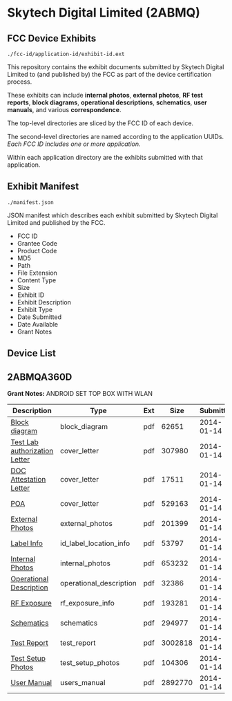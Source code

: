 # Skytech Digital Limited (2ABMQ)
## FCC Device Exhibits

```
./fcc-id/application-id/exhibit-id.ext
```

This repository contains the exhibit documents submitted by Skytech Digital Limited to (and published by) the FCC as part of the device certification process.

These exhibits can include **internal photos**, **external photos**, **RF test reports**, **block diagrams**, **operational descriptions**, **schematics**, **user manuals**, and various **correspondence**.

The top-level directories are sliced by the FCC ID of each device.

The second-level directories are named according to the application UUIDs. *Each FCC ID includes one or more application.*

Within each application directory are the exhibits submitted with that application. 

## Exhibit Manifest

```
./manifest.json
```

JSON manifest which describes each exhibit submitted by Skytech Digital Limited and published by the FCC.

- FCC ID
- Grantee Code
- Product Code
- MD5
- Path
- File Extension
- Content Type
- Size
- Exhibit ID
- Exhibit Description
- Exhibit Type
- Date Submitted
- Date Available
- Grant Notes

## Device List
## 2ABMQA360D
**Grant Notes:** ANDROID SET TOP BOX WITH WLAN

| Description | Type | Ext | Size | Submitted | Available |
| ----------- | ---- | --- | ---- | --------- | --------- |
| [Block diagram](2ABMQA360D/ee9abd6f77ff2c4c507085bea992d7df/2165928.pdf) | block_diagram | pdf | 62651 | 2014-01-14 | 2014-01-14 |
| [Test Lab authorization Letter](2ABMQA360D/ee9abd6f77ff2c4c507085bea992d7df/2165927.pdf) | cover_letter | pdf | 307980 | 2014-01-14 | 2014-01-14 |
| [DOC Attestation Letter](2ABMQA360D/ee9abd6f77ff2c4c507085bea992d7df/2165929.pdf) | cover_letter | pdf | 17511 | 2014-01-14 | 2014-01-14 |
| [POA](2ABMQA360D/ee9abd6f77ff2c4c507085bea992d7df/2165934.pdf) | cover_letter | pdf | 529163 | 2014-01-14 | 2014-01-14 |
| [External Photos](2ABMQA360D/ee9abd6f77ff2c4c507085bea992d7df/2165930.pdf) | external_photos | pdf | 201399 | 2014-01-14 | 2014-01-14 |
| [Label Info](2ABMQA360D/ee9abd6f77ff2c4c507085bea992d7df/2165931.pdf) | id_label_location_info | pdf | 53797 | 2014-01-14 | 2014-01-14 |
| [Internal Photos](2ABMQA360D/ee9abd6f77ff2c4c507085bea992d7df/2165932.pdf) | internal_photos | pdf | 653232 | 2014-01-14 | 2014-01-14 |
| [Operational Description](2ABMQA360D/ee9abd6f77ff2c4c507085bea992d7df/2165933.pdf) | operational_description | pdf | 32386 | 2014-01-14 | 2014-01-14 |
| [RF Exposure](2ABMQA360D/ee9abd6f77ff2c4c507085bea992d7df/2165935.pdf) | rf_exposure_info | pdf | 193281 | 2014-01-14 | 2014-01-14 |
| [Schematics](2ABMQA360D/ee9abd6f77ff2c4c507085bea992d7df/2165936.pdf) | schematics | pdf | 294977 | 2014-01-14 | 2014-01-14 |
| [Test Report](2ABMQA360D/ee9abd6f77ff2c4c507085bea992d7df/2165937.pdf) | test_report | pdf | 3002818 | 2014-01-14 | 2014-01-14 |
| [Test Setup Photos](2ABMQA360D/ee9abd6f77ff2c4c507085bea992d7df/2165938.pdf) | test_setup_photos | pdf | 104306 | 2014-01-14 | 2014-01-14 |
| [User Manual](2ABMQA360D/ee9abd6f77ff2c4c507085bea992d7df/2165939.pdf) | users_manual | pdf | 2892770 | 2014-01-14 | 2014-01-14 |
